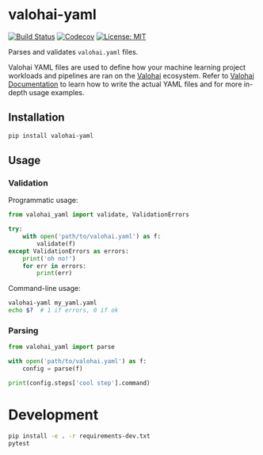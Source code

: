 # valohai-yaml

[![Build Status](https://github.com/valohai/valohai-yaml/actions/workflows/ci.yml/badge.svg)](https://github.com/valohai/valohai-yaml/actions/workflows/ci.yml)
[![Codecov](https://codecov.io/gh/valohai/valohai-yaml/branch/master/graph/badge.svg)](https://codecov.io/gh/valohai/valohai-yaml)
[![License: MIT](https://img.shields.io/badge/License-MIT-green.svg)](https://opensource.org/licenses/MIT)

Parses and validates `valohai.yaml` files.

Valohai YAML files are used to define how your machine learning project workloads and pipelines are ran on the [Valohai](https://valohai.com/) ecosystem. Refer to [Valohai Documentation](https://docs.valohai.com/) to learn how to write the actual YAML files and for more in-depth usage examples.

## Installation

```bash
pip install valohai-yaml
```

## Usage

### Validation

Programmatic usage:

```python
from valohai_yaml import validate, ValidationErrors

try:
    with open('path/to/valohai.yaml') as f:
        validate(f)
except ValidationErrors as errors:
    print('oh no!')
    for err in errors:
        print(err)
```

Command-line usage:

```bash
valohai-yaml my_yaml.yaml
echo $?  # 1 if errors, 0 if ok
```

### Parsing

```python
from valohai_yaml import parse

with open('path/to/valohai.yaml') as f:
    config = parse(f)

print(config.steps['cool step'].command)
```

# Development

```bash
pip install -e . -r requirements-dev.txt
pytest
```
